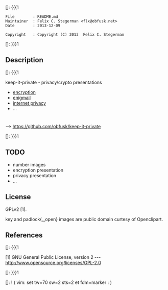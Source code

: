 []: {{{1

    File        : README.md
    Maintainer  : Felix C. Stegerman <flx@obfusk.net>
    Date        : 2013-12-09

    Copyright   : Copyright (C) 2013  Felix C. Stegerman

[]: }}}1

## Description
[]: {{{1

  keep-it-private - privacy/crypto presentations

  * [encryption](encryption/index.html)
  * [enigmail](enigmail/index.html)
  * [internet privacy](privacy/index.html)
  * ...

#

  --> https://github.com/obfusk/keep-it-private

[]: }}}1

## TODO

  * number images
  * encryption presentation
  * privacy presentation
  * ...

## License

  GPLv2 [1].

  key and padlock{,_open} images are public domain curtesy of
  Openclipart.

## References
[]: {{{1

  [1] GNU General Public License, version 2
  --- http://www.opensource.org/licenses/GPL-2.0

[]: }}}1

[]: ! ( vim: set tw=70 sw=2 sts=2 et fdm=marker : )
